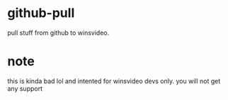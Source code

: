 # github-pull
pull stuff from github to winsvideo.
# note
this is kinda bad lol and intented for winsvideo devs only. you will not get any support
